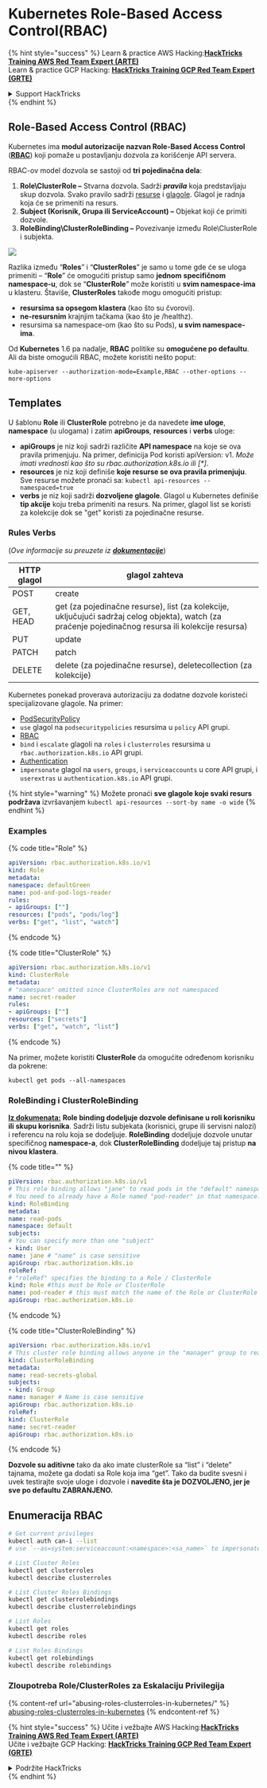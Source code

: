 # Kubernetes Role-Based Access Control(RBAC)

{% hint style="success" %}
Learn & practice AWS Hacking:<img src="../../.gitbook/assets/image (1) (1).png" alt="" data-size="line">[**HackTricks Training AWS Red Team Expert (ARTE)**](https://training.hacktricks.xyz/courses/arte)<img src="../../.gitbook/assets/image (1) (1).png" alt="" data-size="line">\
Learn & practice GCP Hacking: <img src="../../.gitbook/assets/image (2).png" alt="" data-size="line">[**HackTricks Training GCP Red Team Expert (GRTE)**<img src="../../.gitbook/assets/image (2).png" alt="" data-size="line">](https://training.hacktricks.xyz/courses/grte)

<details>

<summary>Support HackTricks</summary>

* Check the [**subscription plans**](https://github.com/sponsors/carlospolop)!
* **Join the** 💬 [**Discord group**](https://discord.gg/hRep4RUj7f) or the [**telegram group**](https://t.me/peass) or **follow** us on **Twitter** 🐦 [**@hacktricks\_live**](https://twitter.com/hacktricks\_live)**.**
* **Share hacking tricks by submitting PRs to the** [**HackTricks**](https://github.com/carlospolop/hacktricks) and [**HackTricks Cloud**](https://github.com/carlospolop/hacktricks-cloud) github repos.

</details>
{% endhint %}

## Role-Based Access Control (RBAC)

Kubernetes ima **modul autorizacije nazvan Role-Based Access Control** ([**RBAC**](https://kubernetes.io/docs/reference/access-authn-authz/rbac/)) koji pomaže u postavljanju dozvola za korišćenje API servera.

RBAC-ov model dozvola se sastoji od **tri pojedinačna dela**:

1. **Role\ClusterRole ­–** Stvarna dozvola. Sadrži _**pravila**_ koja predstavljaju skup dozvola. Svako pravilo sadrži [resurse](https://kubernetes.io/docs/reference/kubectl/overview/#resource-types) i [glagole](https://kubernetes.io/docs/reference/access-authn-authz/authorization/#determine-the-request-verb). Glagol je radnja koja će se primeniti na resurs.
2. **Subject (Korisnik, Grupa ili ServiceAccount) –** Objekat koji će primiti dozvole.
3. **RoleBinding\ClusterRoleBinding –** Povezivanje između Role\ClusterRole i subjekta.

![](https://www.cyberark.com/wp-content/uploads/2018/12/rolebiding\_serviceaccount\_and\_role-1024x551.png)

Razlika između “**Roles**” i “**ClusterRoles**” je samo u tome gde će se uloga primeniti – “**Role**” će omogućiti pristup samo **jednom** **specifičnom** **namespace-u**, dok se “**ClusterRole**” može koristiti u **svim namespace-ima** u klasteru. Štaviše, **ClusterRoles** takođe mogu omogućiti pristup:

* **resursima sa opsegom klastera** (kao što su čvorovi).
* **ne-resursnim** krajnjim tačkama (kao što je /healthz).
* resursima sa namespace-om (kao što su Pods), **u svim namespace-ima**.

Od **Kubernetes** 1.6 pa nadalje, **RBAC** politike su **omogućene po defaultu**. Ali da biste omogućili RBAC, možete koristiti nešto poput:
```
kube-apiserver --authorization-mode=Example,RBAC --other-options --more-options
```
## Templates

U šablonu **Role** ili **ClusterRole** potrebno je da navedete **ime uloge**, **namespace** (u ulogama) i zatim **apiGroups**, **resources** i **verbs** uloge:

* **apiGroups** je niz koji sadrži različite **API namespace** na koje se ova pravila primenjuju. Na primer, definicija Pod koristi apiVersion: v1. _Može imati vrednosti kao što su rbac.authorization.k8s.io ili \[\*]_.
* **resources** je niz koji definiše **koje resurse se ova pravila primenjuju**. Sve resurse možete pronaći sa: `kubectl api-resources --namespaced=true`
* **verbs** je niz koji sadrži **dozvoljene glagole**. Glagol u Kubernetes definiše **tip akcije** koju treba primeniti na resurs. Na primer, glagol list se koristi za kolekcije dok se "get" koristi za pojedinačne resurse.

### Rules Verbs

(_Ove informacije su preuzete iz_ [_**dokumentacije**_](https://kubernetes.io/docs/reference/access-authn-authz/authorization/#determine-the-request-verb))

| HTTP glagol | glagol zahteva                                                                                                                                                  |
| ----------- | ------------------------------------------------------------------------------------------------------------------------------------------------------------- |
| POST        | create                                                                                                                                                        |
| GET, HEAD   | get (za pojedinačne resurse), list (za kolekcije, uključujući sadržaj celog objekta), watch (za praćenje pojedinačnog resursa ili kolekcije resursa) |
| PUT         | update                                                                                                                                                        |
| PATCH       | patch                                                                                                                                                         |
| DELETE      | delete (za pojedinačne resurse), deletecollection (za kolekcije)                                                                                         |

Kubernetes ponekad proverava autorizaciju za dodatne dozvole koristeći specijalizovane glagole. Na primer:

* [PodSecurityPolicy](https://kubernetes.io/docs/concepts/policy/pod-security-policy/)
* `use` glagol na `podsecuritypolicies` resursima u `policy` API grupi.
* [RBAC](https://kubernetes.io/docs/reference/access-authn-authz/rbac/#privilege-escalation-prevention-and-bootstrapping)
* `bind` i `escalate` glagoli na `roles` i `clusterroles` resursima u `rbac.authorization.k8s.io` API grupi.
* [Authentication](https://kubernetes.io/docs/reference/access-authn-authz/authentication/)
* `impersonate` glagol na `users`, `groups`, i `serviceaccounts` u core API grupi, i `userextras` u `authentication.k8s.io` API grupi.

{% hint style="warning" %}
Možete pronaći **sve glagole koje svaki resurs podržava** izvršavanjem `kubectl api-resources --sort-by name -o wide`
{% endhint %}

### Examples

{% code title="Role" %}
```yaml
apiVersion: rbac.authorization.k8s.io/v1
kind: Role
metadata:
namespace: defaultGreen
name: pod-and-pod-logs-reader
rules:
- apiGroups: [""]
resources: ["pods", "pods/log"]
verbs: ["get", "list", "watch"]
```
{% endcode %}

{% code title="ClusterRole" %}
```yaml
apiVersion: rbac.authorization.k8s.io/v1
kind: ClusterRole
metadata:
# "namespace" omitted since ClusterRoles are not namespaced
name: secret-reader
rules:
- apiGroups: [""]
resources: ["secrets"]
verbs: ["get", "watch", "list"]
```
{% endcode %}

Na primer, možete koristiti **ClusterRole** da omogućite određenom korisniku da pokrene:
```
kubectl get pods --all-namespaces
```
### **RoleBinding i ClusterRoleBinding**

[**Iz dokumenata:**](https://kubernetes.io/docs/reference/access-authn-authz/rbac/#rolebinding-and-clusterrolebinding) **Role binding dodeljuje dozvole definisane u roli korisniku ili skupu korisnika**. Sadrži listu subjekata (korisnici, grupe ili servisni nalozi) i referencu na rolu koja se dodeljuje. **RoleBinding** dodeljuje dozvole unutar specifičnog **namespace-a**, dok **ClusterRoleBinding** dodeljuje taj pristup **na nivou klastera**.

{% code title="" %}
```yaml
piVersion: rbac.authorization.k8s.io/v1
# This role binding allows "jane" to read pods in the "default" namespace.
# You need to already have a Role named "pod-reader" in that namespace.
kind: RoleBinding
metadata:
name: read-pods
namespace: default
subjects:
# You can specify more than one "subject"
- kind: User
name: jane # "name" is case sensitive
apiGroup: rbac.authorization.k8s.io
roleRef:
# "roleRef" specifies the binding to a Role / ClusterRole
kind: Role #this must be Role or ClusterRole
name: pod-reader # this must match the name of the Role or ClusterRole you wish to bind to
apiGroup: rbac.authorization.k8s.io
```
{% endcode %}

{% code title="ClusterRoleBinding" %}
```yaml
apiVersion: rbac.authorization.k8s.io/v1
# This cluster role binding allows anyone in the "manager" group to read secrets in any namespace.
kind: ClusterRoleBinding
metadata:
name: read-secrets-global
subjects:
- kind: Group
name: manager # Name is case sensitive
apiGroup: rbac.authorization.k8s.io
roleRef:
kind: ClusterRole
name: secret-reader
apiGroup: rbac.authorization.k8s.io
```
{% endcode %}

**Dozvole su aditivne** tako da ako imate clusterRole sa “list” i “delete” tajnama, možete ga dodati sa Role koja ima “get”. Tako da budite svesni i uvek testirajte svoje uloge i dozvole i **navedite šta je DOZVOLJENO, jer je sve po defaultu ZABRANJENO.**

## **Enumeracija RBAC**
```bash
# Get current privileges
kubectl auth can-i --list
# use `--as=system:serviceaccount:<namespace>:<sa_name>` to impersonate a service account

# List Cluster Roles
kubectl get clusterroles
kubectl describe clusterroles

# List Cluster Roles Bindings
kubectl get clusterrolebindings
kubectl describe clusterrolebindings

# List Roles
kubectl get roles
kubectl describe roles

# List Roles Bindings
kubectl get rolebindings
kubectl describe rolebindings
```
### Zloupotreba Role/ClusterRoles za Eskalaciju Privilegija

{% content-ref url="abusing-roles-clusterroles-in-kubernetes/" %}
[abusing-roles-clusterroles-in-kubernetes](abusing-roles-clusterroles-in-kubernetes/)
{% endcontent-ref %}

{% hint style="success" %}
Učite i vežbajte AWS Hacking:<img src="../../.gitbook/assets/image (1) (1).png" alt="" data-size="line">[**HackTricks Training AWS Red Team Expert (ARTE)**](https://training.hacktricks.xyz/courses/arte)<img src="../../.gitbook/assets/image (1) (1).png" alt="" data-size="line">\
Učite i vežbajte GCP Hacking: <img src="../../.gitbook/assets/image (2).png" alt="" data-size="line">[**HackTricks Training GCP Red Team Expert (GRTE)**<img src="../../.gitbook/assets/image (2).png" alt="" data-size="line">](https://training.hacktricks.xyz/courses/grte)

<details>

<summary>Podržite HackTricks</summary>

* Proverite [**planove pretplate**](https://github.com/sponsors/carlospolop)!
* **Pridružite se** 💬 [**Discord grupi**](https://discord.gg/hRep4RUj7f) ili [**telegram grupi**](https://t.me/peass) ili **pratite** nas na **Twitteru** 🐦 [**@hacktricks\_live**](https://twitter.com/hacktricks\_live)**.**
* **Podelite hakerske trikove slanjem PR-ova na** [**HackTricks**](https://github.com/carlospolop/hacktricks) i [**HackTricks Cloud**](https://github.com/carlospolop/hacktricks-cloud) github repozitorijume.

</details>
{% endhint %}

